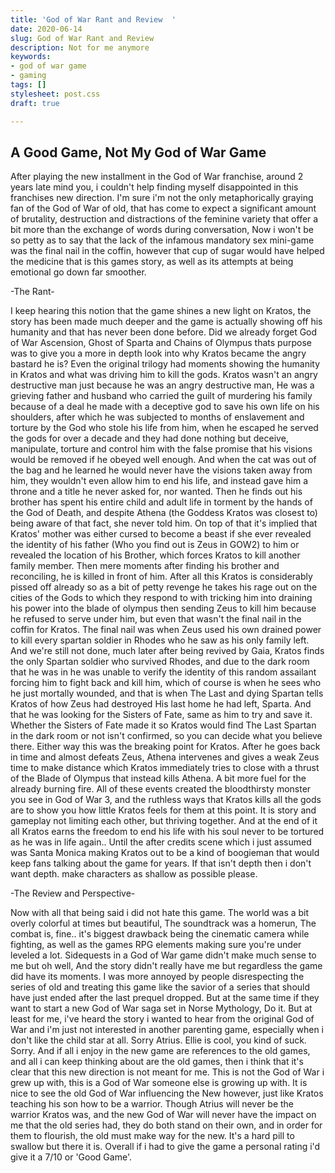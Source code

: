 ```yaml
---
title: 'God of War Rant and Review  '
date: 2020-06-14
slug: God of War Rant and Review
description: Not for me anymore
keywords:
- god of war game
- gaming
tags: []
stylesheet: post.css
draft: true

---
```

## A Good Game, Not My God of War Game

After playing the new installment in the God of War franchise, around 2 years late mind you, i couldn't help finding myself disappointed in this franchises new direction. I'm sure i'm not the only metaphorically graying fan of the God of War of old, that has come to expect a significant amount of brutality, destruction and distractions of the feminine variety that offer a bit more than the exchange of words during conversation, Now i won't be so petty as to say that the lack of the infamous mandatory sex mini-game was the final nail in the coffin, however that cup of sugar would have helped the medicine that is this games story, as well as its attempts at being emotional go down far smoother. 

\-The Rant-

I keep hearing this notion that the game shines a new light on Kratos, the story has been made much deeper and the game is actually showing off his humanity and that has never been done before. Did we already forget God of War Ascension, Ghost of Sparta and Chains of Olympus thats purpose was to give you a more in depth look into why Kratos became the angry bastard he is? Even the original trilogy had moments showing the humanity in Kratos and what was driving him to kill the gods. Kratos wasn't an angry destructive man just because he was an angry destructive man, He was a grieving father and husband who carried the guilt of murdering his family because of a deal he made with a deceptive god to save his own life on his shoulders, after which he was subjected to months of enslavement and torture by the God who stole his life from him, when he escaped he served the gods for over a decade and they had done nothing but deceive, manipulate, torture and control him with the false promise that his visions would be removed if he obeyed well enough. And when the cat was out of the bag and he learned he would never have the visions taken away from him, they wouldn't even allow him to end his life, and instead gave him a throne and a title he never asked for, nor wanted. Then he finds out his brother has spent his entire child and adult life in torment by the hands of the God of Death, and despite Athena (the Goddess Kratos was closest to) being aware of that fact, she never told him. On top of that it's implied that Kratos' mother was either cursed to become a beast if she ever revealed the identity of his father (Who you find out is Zeus in GOW2) to him or revealed the location of his Brother, which forces Kratos to kill another family member. Then mere moments after finding his brother and reconciling, he is killed in front of him. After all this Kratos is considerably pissed off already so as a bit of petty revenge he takes his rage out on the cities of the Gods to which they respond to with tricking him into draining his power into the blade of olympus then sending Zeus to kill him because he refused to serve under him, but even that wasn't the final nail in the coffin for Kratos. The final nail was when Zeus used his own drained power to kill every spartan soldier in Rhodes who he saw as his only family left. And we're still not done, much later after being revived by Gaia, Kratos finds the only Spartan soldier who survived Rhodes, and due to the dark room that he was in he was unable to verify the identity of this random assailant forcing him to fight back and kill him, which of course is when he sees who he just mortally wounded, and that is when The Last and dying Spartan tells Kratos of how Zeus had destroyed His last home he had left, Sparta. And that he was looking for the Sisters of Fate, same as him to try and save it. Whether the Sisters of Fate made it so Kratos would find The Last Spartan in the dark room or not isn't confirmed, so you can decide what you believe there. Either way this was the breaking point for Kratos. After he goes back in time and almost defeats Zeus, Athena intervenes and gives a weak Zeus time to make distance which Kratos immediately tries to close with a thrust of the Blade of Olympus that instead kills Athena. A bit more fuel for the already burning fire. All of these events created the bloodthirsty monster you see in God of War 3, and the ruthless ways that Kratos kills all the gods are to show you how little Kratos feels for them at this point. It is story and gameplay not limiting each other, but thriving together. And at the end of it all Kratos earns the freedom to end his life with his soul never to be tortured as he was in life again.. Until the after credits scene which i just assumed was Santa Monica making Kratos out to be a kind of boogieman that would keep fans talking about the game for years. If that isn't depth then i don't want depth. make characters as shallow as possible please.

\-The Review and Perspective-

Now with all that being said i did not hate this game. The world was a bit overly colorful at times but beautiful, The soundtrack was a homerun, The combat is, fine.. it's biggest drawback being the cinematic camera while fighting, as well as the games RPG elements making sure you're under leveled a lot. Sidequests in a God of War game didn't make much sense to me but oh well, And the story didn't really have me but regardless the game did have its moments. I was more annoyed by people disrespecting the series of old and treating this game like the savior of a series that should have just ended after the last prequel dropped. But at the same time if they want to start a new God of War saga set in Norse Mythology, Do it. But at least for me, i've heard the story i wanted to hear from the original God of War and i'm just not interested in another parenting game, especially when i don't like the child star at all. Sorry Atrius. Ellie is cool, you kind of suck. Sorry. And if all i enjoy in the new game are references to the old games, and all i can keep thinking about are the old games, then i think that it's clear that this new direction is not meant for me. This is not the God of War i grew up with, this is a God of War someone else is growing up with. It is nice to see the old God of War influencing the New however, just like Kratos teaching his son how to be a warrior. Though Atrius will never be the warrior Kratos was, and the new God of War will never have the impact on me that the old series had, they do both stand on their own, and in order for them to flourish, the old must make way for the new. It's a hard pill to swallow but there it is. Overall if i had to give the game a personal rating i'd give it a 7/10 or 'Good Game'.